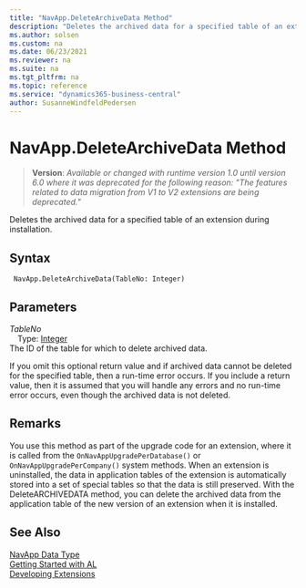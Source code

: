 ```yaml
---
title: "NavApp.DeleteArchiveData Method"
description: "Deletes the archived data for a specified table of an extension during installation."
ms.author: solsen
ms.custom: na
ms.date: 06/23/2021
ms.reviewer: na
ms.suite: na
ms.tgt_pltfrm: na
ms.topic: reference
ms.service: "dynamics365-business-central"
author: SusanneWindfeldPedersen
---
```

[//]: # (START>DO_NOT_EDIT)
[//]: # (IMPORTANT:Do not edit any of the content between here and the END>DO_NOT_EDIT.)
[//]: # (Any modifications should be made in the .xml files in the ModernDev repo.)
# NavApp.DeleteArchiveData Method
> **Version**: _Available or changed with runtime version 1.0 until version 6.0 where it was deprecated for the following reason: "The features related to data migration from V1 to V2 extensions are being deprecated."_

Deletes the archived data for a specified table of an extension during installation.


## Syntax
```AL
 NavApp.DeleteArchiveData(TableNo: Integer)
```
## Parameters
*TableNo*  
&emsp;Type: [Integer](../integer/integer-data-type.md)  
The ID of the table for which to delete archived data.  



[//]: # (IMPORTANT: END>DO_NOT_EDIT)


If you omit this optional return value and if archived data cannot be deleted for the specified table, then a run-time error occurs. If you include a return value, then it is assumed that you will handle any errors and no run-time error occurs, even though the archived data is not deleted.  

## Remarks
You use this method as part of the upgrade code for an extension, where it is called from the `OnNavAppUpgradePerDatabase()` or `OnNavAppUpgradePerCompany()` system methods. When an extension is uninstalled, the data in application tables of the extension is automatically stored into a set of special tables so that the data is still preserved. With the DeleteARCHIVEDATA method, you can delete the archived data from the application table of the new version of an extension when it is installed.

## See Also
[NavApp Data Type](navapp-data-type.md)  
[Getting Started with AL](../../devenv-get-started.md)  
[Developing Extensions](../../devenv-dev-overview.md)